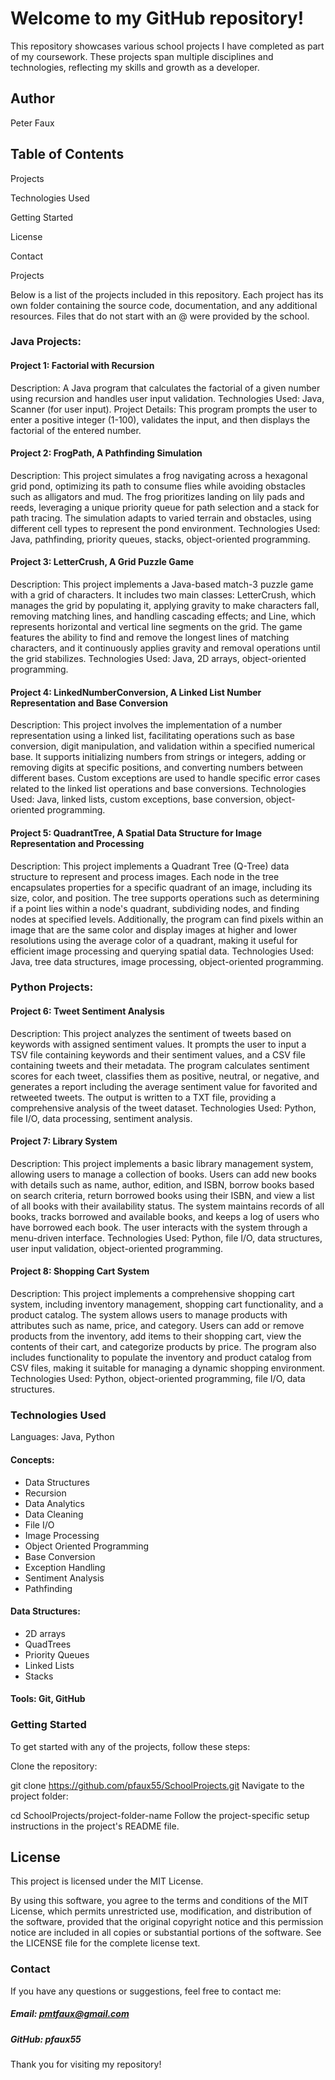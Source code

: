 # Welcome to my GitHub repository!

This repository showcases various school projects I have completed as part of my coursework. These projects span multiple disciplines and technologies, reflecting my skills and growth as a developer.

## Author
Peter Faux

## Table of Contents

Projects

Technologies Used

Getting Started

License

Contact

Projects

Below is a list of the projects included in this repository. Each project has its own folder containing the source code, documentation, and any additional resources. Files that do not start with an @ were provided by the school.

### Java Projects:
#### Project 1: Factorial with Recursion

Description: A Java program that calculates the factorial of a given number using recursion and handles user input validation.
Technologies Used: Java, Scanner (for user input).
Project Details: This program prompts the user to enter a positive integer (1-100), validates the input, and then displays the factorial of the entered number.

#### Project 2: FrogPath, A Pathfinding Simulation

Description: This project simulates a frog navigating across a hexagonal grid pond, optimizing its path to consume flies while avoiding obstacles such as alligators and mud. The frog prioritizes landing on lily pads and reeds, leveraging a unique priority queue for path selection and a stack for path tracing. The simulation adapts to varied terrain and obstacles, using different cell types to represent the pond environment.
Technologies Used: Java, pathfinding, priority queues, stacks, object-oriented programming.

#### Project 3: LetterCrush, A Grid Puzzle Game

Description: This project implements a Java-based match-3 puzzle game with a grid of characters. It includes two main classes: LetterCrush, which manages the grid by populating it, applying gravity to make characters fall, removing matching lines, and handling cascading effects; and Line, which represents horizontal and vertical line segments on the grid. The game features the ability to find and remove the longest lines of matching characters, and it continuously applies gravity and removal operations until the grid stabilizes.
Technologies Used: Java, 2D arrays, object-oriented programming.

#### Project 4: LinkedNumberConversion, A Linked List Number Representation and Base Conversion

Description: This project involves the implementation of a number representation using a linked list, facilitating operations such as base conversion, digit manipulation, and validation within a specified numerical base. It supports initializing numbers from strings or integers, adding or removing digits at specific positions, and converting numbers between different bases. Custom exceptions are used to handle specific error cases related to the linked list operations and base conversions.
Technologies Used: Java, linked lists, custom exceptions, base conversion, object-oriented programming. 

#### Project 5: QuadrantTree, A Spatial Data Structure for Image Representation and Processing

Description: This project implements a Quadrant Tree (Q-Tree) data structure to represent and process images. Each node in the tree encapsulates properties for a specific quadrant of an image, including its size, color, and position. The tree supports operations such as determining if a point lies within a node's quadrant, subdividing nodes, and finding nodes at specified levels. Additionally, the program can find pixels within an image that are the same color and display images at higher and lower resolutions using the average color of a quadrant, making it useful for efficient image processing and querying spatial data.
Technologies Used: Java, tree data structures, image processing, object-oriented programming.

### Python Projects:

#### Project 6: Tweet Sentiment Analysis

Description: This project analyzes the sentiment of tweets based on keywords with assigned sentiment values. It prompts the user to input a TSV file containing keywords and their sentiment values, and a CSV file containing tweets and their metadata. The program calculates sentiment scores for each tweet, classifies them as positive, neutral, or negative, and generates a report including the average sentiment value for favorited and retweeted tweets. The output is written to a TXT file, providing a comprehensive analysis of the tweet dataset.
Technologies Used: Python, file I/O, data processing, sentiment analysis.

#### Project 7: Library System

Description: This project implements a basic library management system, allowing users to manage a collection of books. Users can add new books with details such as name, author, edition, and ISBN, borrow books based on search criteria, return borrowed books using their ISBN, and view a list of all books with their availability status. The system maintains records of all books, tracks borrowed and available books, and keeps a log of users who have borrowed each book. The user interacts with the system through a menu-driven interface.
Technologies Used: Python, file I/O, data structures, user input validation, object-oriented programming.

#### Project 8: Shopping Cart System

Description: This project implements a comprehensive shopping cart system, including inventory management, shopping cart functionality, and a product catalog. The system allows users to manage products with attributes such as name, price, and category. Users can add or remove products from the inventory, add items to their shopping cart, view the contents of their cart, and categorize products by price. The program also includes functionality to populate the inventory and product catalog from CSV files, making it suitable for managing a dynamic shopping environment.
Technologies Used: Python, object-oriented programming, file I/O, data structures.

### Technologies Used
Languages: Java, Python
#### Concepts: 
- Data Structures
- Recursion
- Data Analytics
- Data Cleaning
- File I/O
- Image Processing
- Object Oriented Programming
- Base Conversion
- Exception Handling
- Sentiment Analysis
- Pathfinding
#### Data Structures: 
- 2D arrays
- QuadTrees
- Priority Queues
- Linked Lists
- Stacks
#### Tools: Git, GitHub
### Getting Started
To get started with any of the projects, follow these steps:

Clone the repository:

git clone https://github.com/pfaux55/SchoolProjects.git
Navigate to the project folder:

cd SchoolProjects/project-folder-name
Follow the project-specific setup instructions in the project's README file.

## License
This project is licensed under the MIT License.

By using this software, you agree to the terms and conditions of the MIT License, which permits unrestricted use, modification, and distribution of the software, provided that the original copyright notice and this permission notice are included in all copies or substantial portions of the software.
See the LICENSE file for the complete license text.


### Contact
If you have any questions or suggestions, feel free to contact me:

##### Email: pmtfaux@gmail.com
##### GitHub: pfaux55
Thank you for visiting my repository!
